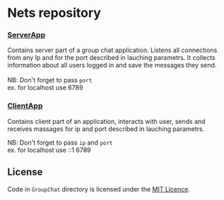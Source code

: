 # Nets repository
### [ServerApp](GroupChat/ServerChat)
Contains server part of a group chat application.
Listens all connections from any Ip and for the port described in lauching parametrs.
It collects information about all users logged in and save the messages they send. <br> <br>
NB: Don't forget to pass `port` <br>
ex. for localhost use 6789

### [ClientApp](GroupChat/ClientChat)
Contains client part of an application, interacts with user, sends and receives massages for ip and port described in lauching parametrs.

NB: Don't forget to pass `ip` and `port` <br>
ex. for localhost use ::1 6789

## License
Code in `GroupChat` directory is licensed under the [MIT Licence](LICENSE). <br>
